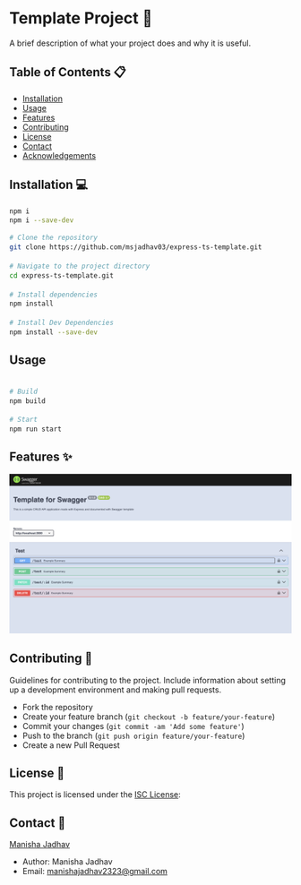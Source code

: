 # Template Project 🚀

A brief description of what your project does and why it is useful.

## Table of Contents 📋

- [Installation](#installation)
- [Usage](#usage)
- [Features](#features)
- [Contributing](#contributing)
- [License](#license)
- [Contact](#contact)
- [Acknowledgements](#acknowledgements)

## Installation 💻

```sh
npm i
npm i --save-dev

```

```sh
# Clone the repository
git clone https://github.com/msjadhav03/express-ts-template.git

# Navigate to the project directory
cd express-ts-template.git

# Install dependencies
npm install

# Install Dev Dependencies
npm install --save-dev

```

## Usage

```sh

# Build
npm build

# Start
npm run start
```

## Features ✨

![Swagger](assets/swagger-att.png)

## Contributing 🤝

Guidelines for contributing to the project. Include information about setting up a development environment and making pull requests.

- Fork the repository
- Create your feature branch (`git checkout -b feature/your-feature`)
- Commit your changes (`git commit -am 'Add some feature'`)
- Push to the branch (`git push origin feature/your-feature`)
- Create a new Pull Request

## License 📄

This project is licensed under the [ISC License](https://opensource.org/licenses/ISC):

## Contact 📧

[Manisha Jadhav](https://github.com/m.s.jadhav03)

- Author: Manisha Jadhav
- Email: manishajadhav2323@gmail.com
